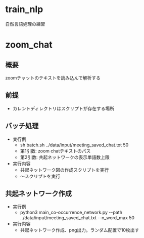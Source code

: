 # train_nlp
自然言語処理の練習

# zoom_chat
## 概要
zoomチャットのテキストを読み込んで解析する

## 前提
* カレントディレクトリはスクリプトが存在する場所

## バッチ処理
* 実行例
  * sh batch.sh ../data/input/meeting_saved_chat.txt 50
  * 第1引数: zoom chatテキストのパス
  * 第2引数: 共起ネットワークの表示単語数上限
* 実行内容
  * 共起ネットワーク図の作成スクリプトを実行
  * 〜スクリプトを実行

## 共起ネットワーク作成
* 実行例
  * python3 main_co-occurrence_network.py --path ../data/input/meeting_saved_chat.txt --n_word_max 50
* 実行内容
  * 共起ネットワーク作成、png出力。ランダム配置で10枚出す
